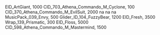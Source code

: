 EID_ArtGiant, 1000
CID_703_Athena_Commando_M_Cyclone, 100
CID_370_Athena_Commando_M_EvilSuit, 2000
na
na
na
MusicPack_039_Envy, 500
Glider_ID_104_FuzzyBear, 1200
EID_Fresh, 3500
Wrap_139_Prismatic, 300
EID_Floss, 5000
CID_598_Athena_Commando_M_Mastermind, 1500
